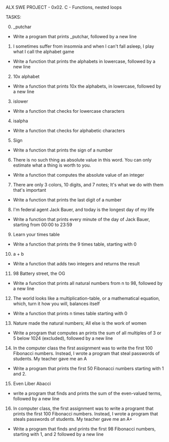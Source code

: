 ALX SWE PROJECT - 0x02. C - Functions, nested loops

TASKS:

0. _putchar
- Write a program that prints _putchar, followed by a new line

1. I sometimes suffer from insomnia and when I can't fall asleep, I
play what I call the alphabet game
- Write a function that prints the alphabets in lowercase, followed
by a new line

2. 10x alphabet
- Write a function that prints 10x the alphabets, in lowercase,
followed by a new line

3. islower
- Write a function that checks for lowercase characters

4. isalpha
- Write a function that checks for alphabetic characters

5. Sign
- Write a function that prints the sign of a number

6. There is no such thing as absolute value in this word. You can
only estimate what a thing is worth to you.
- Write a function that computes the absolute value of an integer

7. There are only 3 colors, 10 digits, and 7 notes; It's what we
do with them that's important
- Write a function that prints the last digit of a number

8. I'm federal agent Jack Bauer, and today is the longest day of
my life
- Write a function that prints every minute of the day of Jack Bauer,
starting from 00:00 to 23:59

9. Learn your times table
- Write a function that prints the 9 times table, starting with 0

10. a + b
- Write a function that adds two integers and returns the result

11. 98 Battery street, the OG
- Write a function that prints all natural numbers from n to 98,
followed by a new line

12. The world looks like a multiplication-table, or a mathematical
equation, which, turn it how you will, balances itself
- Write a function that prints n times table starting with 0

13. Nature made the natural numbers; All else is the work of women
- Write a program that computes an prints the sum of all multiples 
of 3 or 5 below 1024 (excluded), followed by a new line

14. In the computer class the first assignment was to write the first
100 Fibonacci numbers. Instead, I wrote a program that steal passwords
of students. My teacher gave me an A
- Write a program that prints the first 50 Fibonacci numbers starting
with 1 and 2.

15. Even Liber Abacci
- write a program that finds and prints the sum of the even-valued terms,
followed by a new line

16. In computer class, the first assignment was to write a programt that
prints the first 100 Fibonacci numbers. Instead, I wrote a program that
steals passwords of students. My teacher gave me an A+
- Write a program that finds and prints the first 98 Fibonacci numbers,
starting with 1, and 2 followed by a new line
